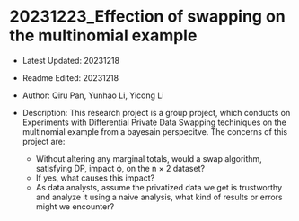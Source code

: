 # 20231223_Effection of swapping on the multinomial example

- Latest Updated: 20231218
- Readme Edited: 20231218

- Author: Qiru Pan, Yunhao Li, Yicong Li

- Description: This research project is a group project, which conducts on Experiments with Differential Private Data Swapping techiniques on the multinomial example from a bayesain perspecitve. The concerns of this project are:
	- Without altering any marginal totals, would a swap algorithm, satisfying DP, impact ϕ, on the n × 2 dataset?
	- If yes, what causes this impact?
	- As data analysts, assume the privatized data we get is trustworthy and analyze it using a naive analysis, what kind of results or errors might we encounter?
